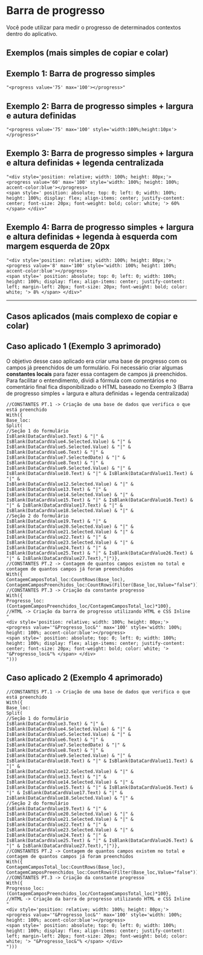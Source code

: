 # Barra de progresso
Você pode utilizar para medir o progresso de determinados contextos dentro do aplicativo.

## Exemplos (mais simples de copiar e colar)

## Exemplo 1: Barra de progresso simples
```powerfx
"<progress value='75' max='100'></progress>"
```

## Exemplo 2: Barra de progresso simples + largura e autura definidas
```powerfx
"<progress value='75' max='100' style='width:100%;height:10px'></progress>"
```

## Exemplo 3: Barra de progresso simples + largura e altura definidas + legenda centralizada
```powerfx
"<div style='position: relative; width: 100%; height: 80px;'> 
<progress value='60' max='100' style='width: 100%; height: 100%; accent-color:blue'></progress> 
<span style=' position: absolute; top: 0; left: 0; width: 100%; height: 100%; display: flex; align-items: center; justify-content: center; font-size: 20px; font-weight: bold; color: white; '> 60% </span> </div>"
```

## Exemplo 4: Barra de progresso simples + largura e altura definidas + legenda à esquerda com margem esquerda de 20px
```powerfx
"<div style='position: relative; width: 100%; height: 80px;'> 
<progress value='8' max='100' style='width: 100%; height: 100%; accent-color:blue'></progress> 
<span style=' position: absolute; top: 0; left: 0; width: 100%; height: 100%; display: flex; align-items: center; justify-content: left; margin-left: 20px; font-size: 20px; font-weight: bold; color: white; '> 8% </span> </div>"
```

<hr>

## Casos aplicados (mais complexo de copiar e colar)

## Caso aplicado 1 (Exemplo 3 aprimorado)
O objetivo desse caso aplicado era criar uma base de progresso com os campos já preenchidos de um formulário.
Foi necessário criar algumas <b>constantes locais</b> para fazer essa contagem de campos já preenchidos.
Para facilitar o entendimento, dividi a fórmula com comentários e no comentário final fica disponibilizado o HTML baseado no Exemplo 3 (Barra de progresso simples + largura e altura definidas + legenda centralizada)

```powerfx
//CONSTANTES PT.1 -> Criação de uma base de dados que verifica o que está preenchido
With({
Base_loc:
Split(
//Seção 1 do formulário
IsBlank(DataCardValue3.Text) & "|" & IsBlank(DataCardValue4.Selected.Value) & "|" & IsBlank(DataCardValue5.Selected.Value) & "|" &
IsBlank(DataCardValue6.Text) & "|" & IsBlank(DataCardValue7.SelectedDate) & "|" & IsBlank(DataCardValue8.Text) & "|" &
IsBlank(DataCardValue9.Selected.Value) & "|" & IsBlank(DataCardValue10.Text) & "|" & IsBlank(DataCardValue11.Text) & "|" &
IsBlank(DataCardValue12.Selected.Value) & "|" & IsBlank(DataCardValue13.Text) & "|" & IsBlank(DataCardValue14.Selected.Value) & "|" &
IsBlank(DataCardValue15.Text) & "|" & IsBlank(DataCardValue16.Text) & "|" & IsBlank(DataCardValue17.Text) & "|" &
IsBlank(DataCardValue18.Selected.Value) & "|" &
//Seção 2 do formulário
IsBlank(DataCardValue19.Text) & "|" & IsBlank(DataCardValue20.Selected.Value) & "|" & IsBlank(DataCardValue21.Selected.Value) & "|" &
IsBlank(DataCardValue22.Text) & "|" & IsBlank(DataCardValue23.Selected.Value) & "|" & IsBlank(DataCardValue24.Text) & "|" & 
IsBlank(DataCardValue25.Text) & "|" & IsBlank(DataCardValue26.Text) & "|" & IsBlank(DataCardValue27.Text),"|")},
//CONSTANTES PT.2 -> Contagem de quantos campos existem no total e contagem de quantos campos já foram preenchidos
With({
ContagemCamposTotal_loc:CountRows(Base_loc),
ContagemCamposPreenchidos_loc:CountRows(Filter(Base_loc,Value="false"))},
//CONSTANTES PT.3 -> Criação da constante progresso
With({
Progresso_loc: (ContagemCamposPreenchidos_loc/ContagemCamposTotal_loc)*100},
//HTML -> Criação da barra de progresso utilizando HTML e CSS Inline
" 
<div style='position: relative; width: 100%; height: 80px;'> 
<progress value='"&Progresso_loc&"' max='100' style='width: 100%; height: 100%; accent-color:blue'></progress> 
<span style=' position: absolute; top: 0; left: 0; width: 100%; height: 100%; display: flex; align-items: center; justify-content: center; font-size: 20px; font-weight: bold; color: white; '> "&Progresso_loc&"% </span> </div>
")))
```

## Caso aplicado 2 (Exemplo 4 aprimorado)

```powerfx
//CONSTANTES PT.1 -> Criação de uma base de dados que verifica o que está preenchido
With({
Base_loc:
Split(
//Seção 1 do formulário
IsBlank(DataCardValue3.Text) & "|" & IsBlank(DataCardValue4.Selected.Value) & "|" & IsBlank(DataCardValue5.Selected.Value) & "|" &
IsBlank(DataCardValue6.Text) & "|" & IsBlank(DataCardValue7.SelectedDate) & "|" & IsBlank(DataCardValue8.Text) & "|" &
IsBlank(DataCardValue9.Selected.Value) & "|" & IsBlank(DataCardValue10.Text) & "|" & IsBlank(DataCardValue11.Text) & "|" &
IsBlank(DataCardValue12.Selected.Value) & "|" & IsBlank(DataCardValue13.Text) & "|" & IsBlank(DataCardValue14.Selected.Value) & "|" &
IsBlank(DataCardValue15.Text) & "|" & IsBlank(DataCardValue16.Text) & "|" & IsBlank(DataCardValue17.Text) & "|" &
IsBlank(DataCardValue18.Selected.Value) & "|" &
//Seção 2 do formulário
IsBlank(DataCardValue19.Text) & "|" & IsBlank(DataCardValue20.Selected.Value) & "|" & IsBlank(DataCardValue21.Selected.Value) & "|" &
IsBlank(DataCardValue22.Text) & "|" & IsBlank(DataCardValue23.Selected.Value) & "|" & IsBlank(DataCardValue24.Text) & "|" & 
IsBlank(DataCardValue25.Text) & "|" & IsBlank(DataCardValue26.Text) & "|" & IsBlank(DataCardValue27.Text),"|")},
//CONSTANTES PT.2 -> Contagem de quantos campos existem no total e contagem de quantos campos já foram preenchidos
With({
ContagemCamposTotal_loc:CountRows(Base_loc),
ContagemCamposPreenchidos_loc:CountRows(Filter(Base_loc,Value="false"))},
//CONSTANTES PT.3 -> Criação da constante progresso
With({
Progresso_loc: (ContagemCamposPreenchidos_loc/ContagemCamposTotal_loc)*100},
//HTML -> Criação da barra de progresso utilizando HTML e CSS Inline
" 
<div style='position: relative; width: 100%; height: 80px;'> 
<progress value='"&Progresso_loc&"' max='100' style='width: 100%; height: 100%; accent-color:blue'></progress> 
<span style=' position: absolute; top: 0; left: 0; width: 100%; height: 100%; display: flex; align-items: center; justify-content: left; margin-left: 20px; font-size: 20px; font-weight: bold; color: white; '> "&Progresso_loc&"% </span> </div>
")))
```
